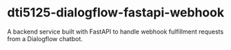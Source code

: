 # dti5125-dialogflow-fastapi-webhook
A backend service built with FastAPI to handle webhook fulfillment requests from a Dialogflow chatbot.
